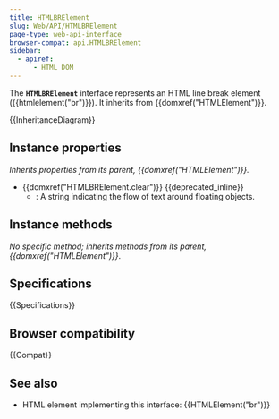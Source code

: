 ```yaml
---
title: HTMLBRElement
slug: Web/API/HTMLBRElement
page-type: web-api-interface
browser-compat: api.HTMLBRElement
sidebar:
  - apiref:
      - HTML DOM
---
```


The **`HTMLBRElement`** interface represents an HTML line break element ({{htmlelement("br")}}). It inherits from {{domxref("HTMLElement")}}.

{{InheritanceDiagram}}

## Instance properties

_Inherits properties from its parent, {{domxref("HTMLElement")}}._

- {{domxref("HTMLBRElement.clear")}} {{deprecated_inline}}
  - : A string indicating the flow of text around floating objects.

## Instance methods

_No specific method; inherits methods from its parent, {{domxref("HTMLElement")}}_.

## Specifications

{{Specifications}}

## Browser compatibility

{{Compat}}

## See also

- HTML element implementing this interface: {{HTMLElement("br")}}
